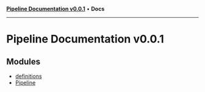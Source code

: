 [**Pipeline Documentation v0.0.1**](README.md) • **Docs**

***

# Pipeline Documentation v0.0.1

## Modules

- [definitions](definitions/README.md)
- [Pipeline](Pipeline/README.md)
